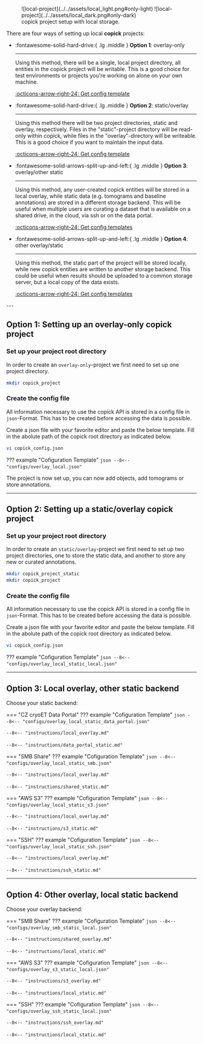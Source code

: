 <figure markdown="span">
  ![local-project](../../assets/local_light.png#only-light)
  ![local-project](../../assets/local_dark.png#only-dark)
  <figcaption>copick project setup with local storage.</figcaption>
</figure>

There are four ways of setting up local **copick** projects:

<div class="grid cards" markdown>

-   :fontawesome-solid-hard-drive:{ .lg .middle }   __Option 1__: overlay-only

    ---

    Using this method, there will be a single, local project directory, all entities in the copick project
    will be writable. This is a good choice for test environments or projects you're working on alone on your own
    machine.

    [:octicons-arrow-right-24: Get config template](#option-1-setting-up-an-overlay-only-copick-project)


-   :fontawesome-solid-hard-drive:{ .lg .middle }   __Option 2__: static/overlay

    ---

    Using this method there will be two project directories, static and overlay, respectively. Files
    in the "static"-project directory will be read-only within copick, while files in the "overlay"-directory will be
    writeable. This is a good choice if you want to maintain the input data.

    [:octicons-arrow-right-24: Get config template](#option-2-setting-up-a-staticoverlay-copick-project)

-   :fontawesome-solid-arrows-split-up-and-left:{ .lg .middle } __Option 3__: overlay/other static

    ---

    Using this method, any user-created copick entities will be stored in a local overlay, while static data (e.g.
    tomograms and baseline annotations) are stored in a different storage backend. This will be useful when multiple
    users are curating a dataset that is available on a shared drive, in the cloud, via ssh or on the data portal.

    [:octicons-arrow-right-24: Get config templates](#option-3-local-overlay-other-static-backend)

-   :fontawesome-solid-arrows-split-up-and-left:{ .lg .middle } __Option 4__: other overlay/static

    ---

    Using this method, the static part of the project will be stored locally, while new copick entities are written to
    another storage backend. This could be useful when results should be uploaded to a common storage server, but a local
    copy of the data exists.

    [:octicons-arrow-right-24: Get config templates](#option-4-other-overlay-local-static-backend)
</div>
---

## Option 1: Setting up an overlay-only copick project

### Set up your project root directory

In order to create an `overlay-only`-project we first need to set up one project directory.

```bash
mkdir copick_project
```

### Create the config file

All information necessary to use the copick API is stored in a config file in `json`-Format. This has to be created
before accessing the data is possible.


Create a json file with your favorite editor and paste the below template. Fill in the abolute path of the copick
root directory as indicated below.

```bash
vi copick_config.json
```

??? example "Cofiguration Template"
    ```json
    --8<-- "configs/overlay_local.json"
    ```

The project is now set up, you can now add objects, add tomograms or store annotations.

---

## Option 2: Setting up a static/overlay copick project

### Set up your project root directory

In order to create an `static/overlay`-project we first need to set up two project directories, one to store the static
data, and another to store any new or curated annotations.

```bash
mkdir copick_project_static
mkdir copick_project
```

### Create the config file

All information necessary to use the copick API is stored in a config file in `json`-Format. This has to be created
before accessing the data is possible.


Create a json file with your favorite editor and paste the below template. Fill in the abolute path of the copick
root directory as indicated below.

```bash
vi copick_config.json
```

??? example "Cofiguration Template"
    ```json
    --8<-- "configs/overlay_local_static_local.json"
    ```

---

## Option 3: Local overlay, other static backend

Choose your static backend:

=== "CZ cryoET Data Portal"
    ??? example "Cofiguration Template"
        ```json
        --8<-- "configs/overlay_local_static_data_portal.json"
        ```

    --8<-- "instructions/local_overlay.md"

    --8<-- "instructions/data_portal_static.md"


=== "SMB Share"
    ??? example "Cofiguration Template"
        ```json
        --8<-- "configs/overlay_local_static_smb.json"
        ```

    --8<-- "instructions/local_overlay.md"

    --8<-- "instructions/shared_static.md"

=== "AWS S3"
    ??? example "Cofiguration Template"
        ```json
        --8<-- "configs/overlay_local_static_s3.json"
        ```

    --8<-- "instructions/local_overlay.md"

    --8<-- "instructions/s3_static.md"

=== "SSH"
    ??? example "Cofiguration Template"
        ```json
        --8<-- "configs/overlay_local_static_ssh.json"
        ```

    --8<-- "instructions/local_overlay.md"

    --8<-- "instructions/ssh_static.md"

---

## Option 4: Other overlay, local static backend

Choose your overlay backend:

=== "SMB Share"
    ??? example "Cofiguration Template"
        ```json
        --8<-- "configs/overlay_smb_static_local.json"
        ```

    --8<-- "instructions/shared_overlay.md"

    --8<-- "instructions/local_static.md"

=== "AWS S3"
    ??? example "Cofiguration Template"
        ```json
        --8<-- "configs/overlay_s3_static_local.json"
        ```

    --8<-- "instructions/s3_overlay.md"

    --8<-- "instructions/local_static.md"

=== "SSH"
    ??? example "Cofiguration Template"
        ```json
        --8<-- "configs/overlay_ssh_static_local.json"
        ```

    --8<-- "instructions/ssh_overlay.md"

    --8<-- "instructions/local_static.md"
